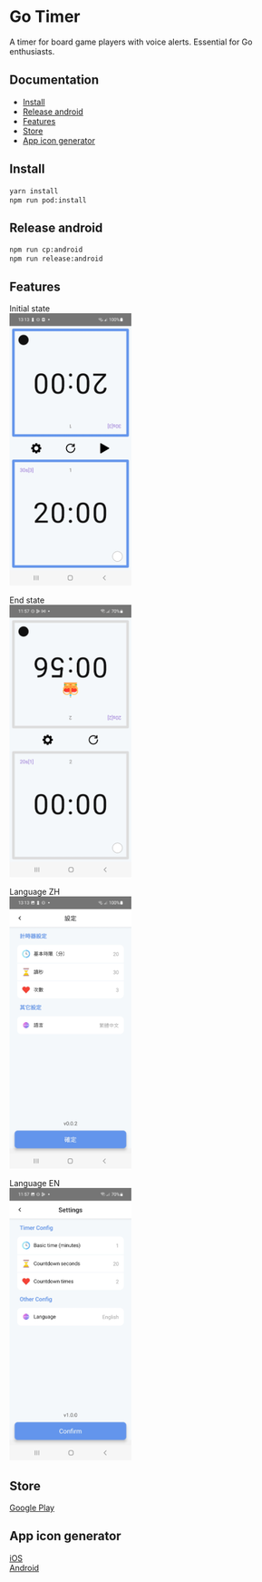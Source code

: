 # Go Timer

A timer for board game players with voice alerts. Essential for Go enthusiasts.

## Documentation

- [Install](#install)
- [Release android](#release-android)
- [Features](#features)
- [Store](#store)
- [App icon generator](#app-icon-generator)

## Install

```shell
yarn install
npm run pod:install
```

## Release android

```shell
npm run cp:android
npm run release:android
```

## Features

Initial state<br>
<img src="./storeImages/android/timer_screen_init.jpg" height="480">

End state<br>
<img src="./storeImages/android/timer_screen_win.jpg" height="480">

Language ZH<br>
<img src="./storeImages/android/settings_screen_zh.jpg" height="480">

Language EN<br>
<img src="./storeImages/android/settings_screen_en.jpg" height="480">

## Store

[Google Play](https://play.google.com/store/apps/details?id=com.vito.gotimer)

## App icon generator

[iOS](https://www.appicon.co/)<br>
[Android](<https://romannurik.github.io/AndroidAssetStudio/icons-launcher.html#foreground.type=clipart&foreground.clipart=android&foreground.space.trim=1&foreground.space.pad=0.25&foreColor=rgba(96%2C%20125%2C%20139%2C%200)&backColor=rgb(68%2C%20138%2C%20255)&crop=0&backgroundShape=circle&effects=none&name=ic_launcher>)
